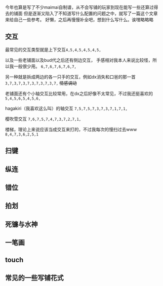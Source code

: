 今年也算是写了不少maimai自制谱，从不会写铺的玩家到现在能写一些还算过得去的铺面
但是逐渐又陷入了不知道写什么配置的问题之中，就写了一篇这个文章来给自己一些参考。
好懒，之后再慢慢补全吧，想到什么写什么。诶嘿略略略

## 交互
最常见的交互类型就是上下交互`4,5,4,5,4,5,4,5,`

以及一些老铺面以及bud代之后还有侧边交互，
手感相对我本人来说比较怪，所以我一般很少用。
`6,7,6,7,6,7,6,7,`

另一种就是拆成两边的各一只手的交互，例如dx消失和口爸的那一首
`3,7,3,7,3,7,3,7,3,7,3,7,`
~~情感调动~~

老铺面还有个小轴交互比较常用，在dx之后好像不太常见，不过我还挺喜欢的
`5,4,5,6,5,4,5,6,`

hagakiri（我喜欢这么叫）的轴交互
`7,5,7,5,7,3,7,3,7,1,7,1,`

樱吹雪交互
`7,6,7,5,7,4,7,3,7,2,7,1,`

楼梯，理论上来说应该当成交互来打的，不过我每次的慢扫过去www
`8,4,7,3,6,2,5,1`

## 扫键

## 纵连

## 错位

## 拍划

## 死镰与水神

## 一笔画

## touch

## 常见的一些写铺花式